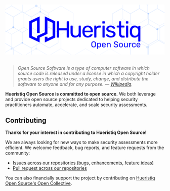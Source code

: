<div align="center">
	<img src="https://raw.githubusercontent.com/hueristiq/.github/main/assets/hueristiq-open-source-banner.png" alt="Hueristiq's Open Source"/>
</div>
<br/>

> *Open Source Software is a type of computer software in which source code is released under a license in which a copyright holder grants users the right to use, study, change, and distribute the software to anyone and for any purpose. — [Wikipedia](https://en.wikipedia.org/wiki/Open-source_software).*

**Hueristiq Open Source is committed to open source.** We both leverage and provide open source projects dedicated to helping security practitioners automate, accelerate, and scale security assessments.

## Contributing

**Thanks for your interest in contributing to Hueristiq Open Source!** 

We are always looking for new ways to make security assessments more efficient. We welcome feedback, bug reports, and feature requests from the community:
* [Issues across our repositories (bugs, enhancements, feature ideas)](https://github.com/issues?q=is%3Aopen+is%3Aissue+user%3Ahueristiq+is%3Apublic)
* [Pull request across our repositories](https://github.com/pulls?q=is%3Aopen+is%3Apr+user%3Ahueristiq+is%3Apublic)

You can also financially support the project by contributing on [Hueristiq Open Source's Open Collective](https://opencollective.com/hueristiq-open-source).


 
